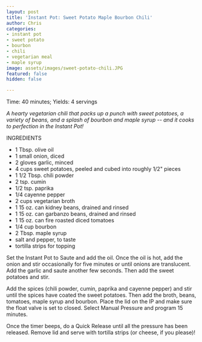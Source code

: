```yaml
---
layout: post
title: 'Instant Pot: Sweet Potato Maple Bourbon Chili'
author: Chris
categories:
- instant pot
- sweet potato
- bourbon
- chili
- vegetarian meal
- maple syrup
image: assets/images/sweet-potato-chili.JPG
featured: false
hidden: false

---
```

Time: 40 minutes; Yields: 4 servings

_A hearty vegetarian chili that packs up a punch with sweet potatoes, a variety of beans, and a splash of bourbon and maple syrup -- and it cooks to perfection in the Instant Pot!_

INGREDIENTS

* 1 Tbsp. olive oil
* 1 small onion, diced
* 2 gloves garlic, minced
* 4 cups sweet potatoes, peeled and cubed into roughly 1/2" pieces
* 1 1/2 Tbsp. chili powder
* 2 tsp. cumin
* 1/2 tsp. paprika
* 1/4 cayenne pepper
* 2 cups vegetarian broth
* 1 15 oz. can kidney beans, drained and rinsed
* 1 15 oz. can garbanzo beans, drained and rinsed
* 1 15 oz. can fire roasted diced tomatoes
* 1/4 cup bourbon
* 2 Tbsp. maple syrup
* salt and pepper, to taste
* tortilla strips for topping

Set the Instant Pot to Saute and add the oil. Once the oil is hot, add the onion and stir occasionally for five minutes or until onions are translucent. Add the garlic and saute another few seconds. Then add the sweet potatoes and stir.

Add the spices (chili powder, cumin, paprika and cayenne pepper) and stir until the spices have coated the sweet potatoes. Then add the broth, beans, tomatoes, maple syrup and bourbon. Place the lid on the IP and make sure the float valve is set to closed. Select Manual Pressure and program 15 minutes.

Once the timer beeps, do a Quick Release until all the pressure has been released. Remove lid and serve with tortilla strips (or cheese, if you please)!